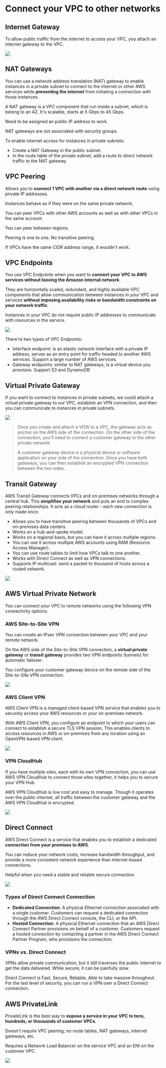 # Connect your VPC to other networks

## Internet Gateway

To allow public traffic from the internet to access your VPC, you attach an internet gateway to the VPC.

![](./images/ig.png)


## NAT Gateways

You can use a network address translation (NAT) gateway to enable instances in a private subnet to connect to the internet or other AWS services while **preventing the internet** from initiating a connection with those instances.

A NAT gateway is a VPC component that run inside a subnet, which is belong to an AZ. It's scalable, starts at 5 Gbps to 45 Gbps.

Need to be assigned an public IP address to work.

NAT gateways are not associated with security groups.

To enable internet access for instances in private subnets:
- Create a NAT Gateway in the public subnet.
- In the route table of the private subnet, add a route to direct network traffic to the NAT gateway.


## VPC Peering

Allows you to **connect 1 VPC with another via a direct network route** using private IP addresses.

Instances behave as if they were on the same private network.

You can peer VPCs with other AWS accounts as well as with other VPCs in the same account.

You can peer between regions.

Peering is one to one. No transitive peering.

If VPCs have the same CIDR address range, it wouldn't work.


## VPC Endpoints

You use VPC Endpoints when you want to **connect your VPC to AWS services without leaving the Amazon internal network**.

They are horizontally scaled, redundant, and highly available VPC components that allow communication between instances in your VPC and services **without imposing availability risks or bandwidth constraints on your network traffic**.

Instances in your VPC do not require public IP addresses to communicate with resources in the service.

![](./images/vpc-endpoint.png)

There're two types of VPC Endpoints:
- Interface endpoint: is an elastic network interface with a private IP address, serves as an entry point for traffic headed to another AWS services. Support a large number of AWS services.
- Gateway endpoints: similar to NAT gateways, is a virtual device you provision. Support S3 and DynamoDB


## Virtual Private Gateway

If you want to connect to instances in private subnets, we could attach a virtual private gateway to our VPC, establish an VPN connection, and then you can communicate to instances in private subnets.

![](https://docs.aws.amazon.com/images/vpn/latest/s2svpn/images/vpn-how-it-works-vgw.png)

> Once you create and attach a VGW to a VPC, the gateway acts as anchor on the AWS side of the connection. On the other side of the connection, you'll need to connect a customer gateway to the other private network.
>
> A customer gateway device is a physical device or software application on your side of the connection. Once you have both gateways, you can then establish an encrypted VPN connection between the two sides.


## Transit Gateway

AWS Transit Gateway connects VPCs and on-premises networks through a central hub. This **simplifies your network** and puts an end to complex peering relationships. It acts as a cloud router - each new connection is only made once.

- Allows you to have transitive peering between thousands of VPCs and on-premises data centers.
- Works on a hub-and-spoke model.
- Works on a regional basis, but you can have it across multiple regions.
- You can use it across multiple AWS accounts using RAM (Resource Access Manager).
- You can use route tables to limit how VPCs talk to one another.
- Works with Direct Connect as well as VPN connections.
- Supports IP multicast: send a packet to thousand of hosts across a routed network.

![](./images/transit-gateway.png)


## AWS Virtual Private Network

You can connect your VPC to remote networks using the following VPN connectivity options:

### AWS Site-to-Site VPN

You can create an IPsec VPN connection between your VPC and your remote network.

On the AWS side of the Site-to-Site VPN connection, a **virtual private gateway** or **transit gateway** provides two VPN endpoints (tunnels) for automatic failover. 

You configure your customer gateway device on the remote side of the Site-to-Site VPN connection.

![](https://docs.aws.amazon.com/images/vpn/latest/s2svpn/images/vpn-how-it-works-tgw.png)


### AWS Client VPN

AWS Client VPN is a managed client-based VPN service that enables you to securely access your AWS resources or your on-premises network.

With AWS Client VPN, you configure an endpoint to which your users can connect to establish a secure TLS VPN session. This enables clients to access resources in AWS or on-premises from any location using an OpenVPN-based VPN client.

![](https://docs.aws.amazon.com/images/vpn/latest/clientvpn-admin/images/architecture.png)


### VPN CloudHub

If you have multiple sites, each with its own VPN connection, you can use
AWS VPN CloudHub to connect those sites together, it helps you to secure your VPN Hub.

AWS VPN CloudHub is low cost and easy to manage. Though it operates over the public internet, all traffic between the customer gateway and the AWS VPN CloudHub is encrypted.

![](https://docs.aws.amazon.com/images/vpn/latest/s2svpn/images/AWS_VPN_CloudHub-diagram.png)


## Direct Connect

AWS Direct Connect is a service that enables you to establish a dedicated **connection from your premises to AWS**.

You can reduce your network costs, increase bandwidth throughput, and provide a more consistent network experience than internet-based connections.

Helpful when you need a stable and reliable secure connection.

![](./images/direct-connect.png)

### Types of Direct Connect Connection

- **Dedicated Connection**: A physical Ethernet connection associated with a single customer. Customers can request a dedicated connection through the AWS Direct Connect console, the CLI, or the API.
- **Hosted Connection**: A physical Ethernet connection that an AWS Direct Connect
Partner provisions on behalf of a customer. Customers request a hosted connection by contacting a partner in the AWS Direct Connect Partner Program, who provisions the connection.

### VPNs vs. Direct Connect

VPNs allow private communication, but it still traverses the public internet to get the data delivered. While secure, it can be painfully slow.

Direct Connect is Fast, Secure, Reliable, Able to take massive throughout. For the last level of security, you can run a VPN over a Direct Connect connection.


## AWS PrivateLink

PrivateLink is the best way to **expose a service in your VPC to tens, hundreds, or thousands of customer VPCs**.

Doesn't require VPC peering; no route tables, NAT gateways, internet gateways, etc.

Requires a Network Load Balancer on the service VPC and an ENI on the customer VPC.

![](./images/privatelink.png)
